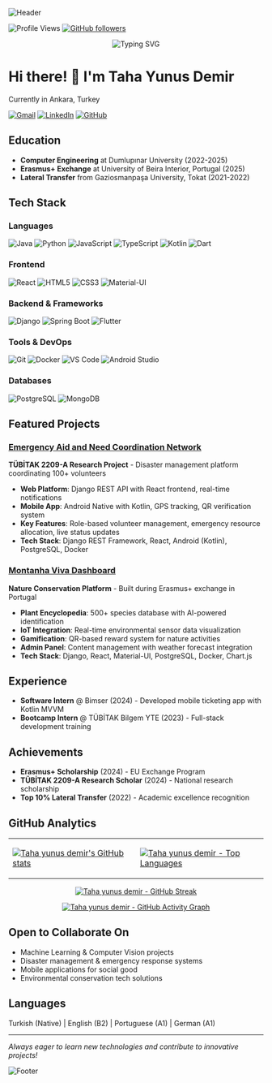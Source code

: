![Header](https://capsule-render.vercel.app/api?type=waving&color=38BDAE&height=120&section=header)

![Profile Views](https://komarev.com/ghpvc/?username=tahayunusdemir&color=38BDAE&style=flat-square&label=Profile+Views)
[![GitHub followers](https://img.shields.io/github/followers/tahayunusdemir?style=social)](https://github.com/tahayunusdemir)

<div align="center">
  <img src="https://readme-typing-svg.herokuapp.com?font=Fira+Code&weight=500&size=22&pause=1000&color=38BDAE&center=true&vCenter=true&width=600&lines=Full-Stack+Developer;Mobile+App+Developer;Computer+Engineering+Student;Erasmus+Scholar+%7C+Research+Award+Winner" alt="Typing SVG" />
</div>

# Hi there! 👋 I'm Taha Yunus Demir

Currently in Ankara, Turkey  

[![Gmail](https://img.shields.io/badge/Gmail-D14836?style=for-the-badge&logo=gmail&logoColor=white)](mailto:tahayunusdemir@gmail.com)
[![LinkedIn](https://img.shields.io/badge/LinkedIn-0077B5?style=for-the-badge&logo=linkedin&logoColor=white)](https://linkedin.com/in/taha-yunus-demir)
[![GitHub](https://img.shields.io/badge/GitHub-100000?style=for-the-badge&logo=github&logoColor=white)](https://github.com/tahayunusdemir)

## Education
- **Computer Engineering** at Dumlupınar University (2022-2025)
- **Erasmus+ Exchange** at University of Beira Interior, Portugal (2025)
- **Lateral Transfer** from Gaziosmanpaşa University, Tokat (2021-2022)

## Tech Stack

### Languages
![Java](https://img.shields.io/badge/Java-ED8B00?style=flat&logo=java&logoColor=white)
![Python](https://img.shields.io/badge/Python-3776AB?style=flat&logo=python&logoColor=white)
![JavaScript](https://img.shields.io/badge/JavaScript-F7DF1E?style=flat&logo=javascript&logoColor=black)
![TypeScript](https://img.shields.io/badge/TypeScript-007ACC?style=flat&logo=typescript&logoColor=white)
![Kotlin](https://img.shields.io/badge/Kotlin-0095D5?style=flat&logo=kotlin&logoColor=white)
![Dart](https://img.shields.io/badge/Dart-0175C2?style=flat&logo=dart&logoColor=white)

### Frontend
![React](https://img.shields.io/badge/React-20232A?style=flat&logo=react&logoColor=61DAFB)
![HTML5](https://img.shields.io/badge/HTML5-E34F26?style=flat&logo=html5&logoColor=white)
![CSS3](https://img.shields.io/badge/CSS3-1572B6?style=flat&logo=css3&logoColor=white)
![Material-UI](https://img.shields.io/badge/Material--UI-0081CB?style=flat&logo=material-ui&logoColor=white)

### Backend & Frameworks
![Django](https://img.shields.io/badge/Django-092E20?style=flat&logo=django&logoColor=white)
![Spring Boot](https://img.shields.io/badge/Spring_Boot-6DB33F?style=flat&logo=spring-boot&logoColor=white)
![Flutter](https://img.shields.io/badge/Flutter-02569B?style=flat&logo=flutter&logoColor=white)

### Tools & DevOps
![Git](https://img.shields.io/badge/Git-F05032?style=flat&logo=git&logoColor=white)
![Docker](https://img.shields.io/badge/Docker-2496ED?style=flat&logo=docker&logoColor=white)
![VS Code](https://img.shields.io/badge/VS_Code-007ACC?style=flat&logo=visual-studio-code&logoColor=white)
![Android Studio](https://img.shields.io/badge/Android_Studio-3DDC84?style=flat&logo=android-studio&logoColor=white)

### Databases
![PostgreSQL](https://img.shields.io/badge/PostgreSQL-336791?style=flat&logo=postgresql&logoColor=white)
![MongoDB](https://img.shields.io/badge/MongoDB-4EA94B?style=flat&logo=mongodb&logoColor=white)

## Featured Projects

### [Emergency Aid and Need Coordination Network](https://github.com/tahayunusdemir/ayika)
**TÜBİTAK 2209-A Research Project** - Disaster management platform coordinating 100+ volunteers
- **Web Platform**: Django REST API with React frontend, real-time notifications
- **Mobile App**: Android Native with Kotlin, GPS tracking, QR verification system  
- **Key Features**: Role-based volunteer management, emergency resource allocation, live status updates
- **Tech Stack**: Django REST Framework, React, Android (Kotlin), PostgreSQL, Docker

### [Montanha Viva Dashboard](https://github.com/tahayunusdemir/montanha-viva-dashboard)
**Nature Conservation Platform** - Built during Erasmus+ exchange in Portugal
- **Plant Encyclopedia**: 500+ species database with AI-powered identification
- **IoT Integration**: Real-time environmental sensor data visualization
- **Gamification**: QR-based reward system for nature activities
- **Admin Panel**: Content management with weather forecast integration
- **Tech Stack**: Django, React, Material-UI, PostgreSQL, Docker, Chart.js

## Experience
- **Software Intern** @ Bimser (2024) - Developed mobile ticketing app with Kotlin MVVM
- **Bootcamp Intern** @ TÜBİTAK Bilgem YTE (2023) - Full-stack development training

## Achievements
- **Erasmus+ Scholarship** (2024) - EU Exchange Program
- **TÜBİTAK 2209-A Research Scholar** (2024) - National research scholarship
- **Top 10% Lateral Transfer** (2022) - Academic excellence recognition

## GitHub Analytics

<div align="center">

<table>
<tr>
<td width="50%">

[![Taha yunus demir's GitHub stats](https://github-readme-stats.vercel.app/api?username=tahayunusdemir&theme=tokyonight&hide_border=true&bg_color=0D1117&title_color=38BDAE&text_color=FFFFFF)](https://github.com/tahayunusdemir)

</td>
<td width="50%">

[![Taha yunus demir - Top Languages](https://github-readme-stats.vercel.app/api/top-langs/?username=tahayunusdemir&theme=tokyonight&hide_border=true&bg_color=0D1117&title_color=38BDAE&text_color=FFFFFF&layout=compact&langs_count=8)](https://github.com/tahayunusdemir)

</td>
</tr>
</table>

[![Taha yunus demir - GitHub Streak](https://github-readme-streak-stats.herokuapp.com?user=tahayunusdemir&theme=transparent&hide_border=true&background=0D1117&stroke=38BDAE&ring=38BDAE&fire=38BDAE&currStreakLabel=38BDAE)](https://github.com/tahayunusdemir)

[![Taha yunus demir - GitHub Activity Graph](https://github-readme-activity-graph.vercel.app/graph?username=tahayunusdemir&bg_color=0d1117&color=38BDAE&line=38BDAE&point=58a6ff&area=true&hide_border=true&title_color=38BDAE)](https://github.com/tahayunusdemir)

</div>

## Open to Collaborate On
- Machine Learning & Computer Vision projects
- Disaster management & emergency response systems  
- Mobile applications for social good
- Environmental conservation tech solutions

## Languages
Turkish (Native) | English (B2) | Portuguese (A1) | German (A1)

---
*Always eager to learn new technologies and contribute to innovative projects!*

![Footer](https://capsule-render.vercel.app/api?type=waving&color=38BDAE&height=120&section=footer)
